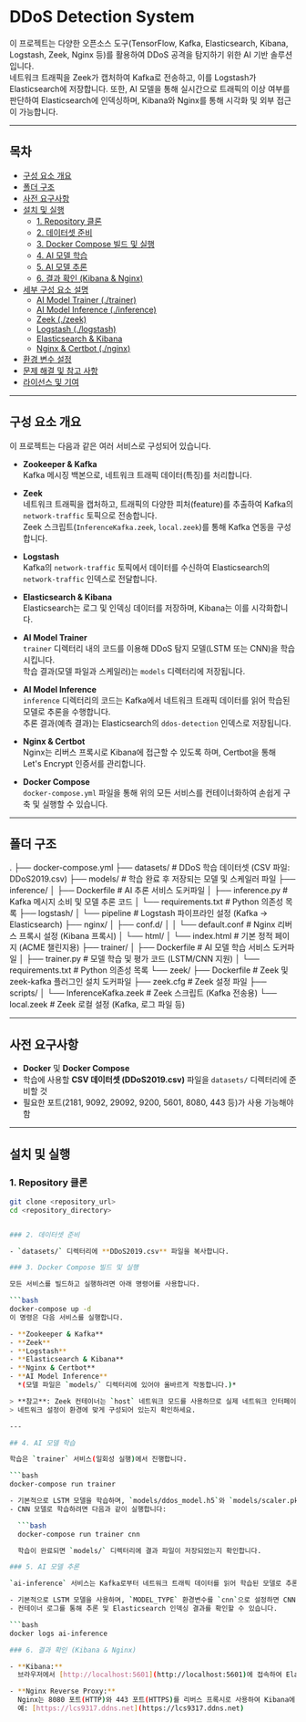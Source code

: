 # DDoS Detection System

이 프로젝트는 다양한 오픈소스 도구(TensorFlow, Kafka, Elasticsearch, Kibana, Logstash, Zeek, Nginx 등)를 활용하여 DDoS 공격을 탐지하기 위한 AI 기반 솔루션입니다.  
네트워크 트래픽을 Zeek가 캡처하여 Kafka로 전송하고, 이를 Logstash가 Elasticsearch에 저장합니다. 또한, AI 모델을 통해 실시간으로 트래픽의 이상 여부를 판단하여 Elasticsearch에 인덱싱하며, Kibana와 Nginx를 통해 시각화 및 외부 접근이 가능합니다.

---

## 목차

- [구성 요소 개요](#구성-요소-개요)
- [폴더 구조](#폴더-구조)
- [사전 요구사항](#사전-요구사항)
- [설치 및 실행](#설치-및-실행)
  - [1. Repository 클론](#1-repository-클론)
  - [2. 데이터셋 준비](#2-데이터셋-준비)
  - [3. Docker Compose 빌드 및 실행](#3-docker-compose-빌드-및-실행)
  - [4. AI 모델 학습](#4-ai-모델-학습)
  - [5. AI 모델 추론](#5-ai-모델-추론)
  - [6. 결과 확인 (Kibana & Nginx)](#6-결과-확인-kibana--nginx)
- [세부 구성 요소 설명](#세부-구성-요소-설명)
  - [AI Model Trainer (./trainer)](#ai-model-trainer-trainer)
  - [AI Model Inference (./inference)](#ai-model-inference-inference)
  - [Zeek (./zeek)](#zeek-zeek)
  - [Logstash (./logstash)](#logstash-logstash)
  - [Elasticsearch & Kibana](#elasticsearch--kibana)
  - [Nginx & Certbot (./nginx)](#nginx--certbot-nginx)
- [환경 변수 설정](#환경-변수-설정)
- [문제 해결 및 참고 사항](#문제-해결-및-참고-사항)
- [라이선스 및 기여](#라이선스-및-기여)

---

## 구성 요소 개요

이 프로젝트는 다음과 같은 여러 서비스로 구성되어 있습니다.

- **Zookeeper & Kafka**  
  Kafka 메시징 백본으로, 네트워크 트래픽 데이터(특징)를 처리합니다.

- **Zeek**  
  네트워크 트래픽을 캡처하고, 트래픽의 다양한 피처(feature)를 추출하여 Kafka의 `network-traffic` 토픽으로 전송합니다.  
  Zeek 스크립트(`InferenceKafka.zeek`, `local.zeek`)를 통해 Kafka 연동을 구성합니다.

- **Logstash**  
  Kafka의 `network-traffic` 토픽에서 데이터를 수신하여 Elasticsearch의 `network-traffic` 인덱스로 전달합니다.

- **Elasticsearch & Kibana**  
  Elasticsearch는 로그 및 인덱싱 데이터를 저장하며, Kibana는 이를 시각화합니다.

- **AI Model Trainer**  
  `trainer` 디렉터리 내의 코드를 이용해 DDoS 탐지 모델(LSTM 또는 CNN)을 학습시킵니다.  
  학습 결과(모델 파일과 스케일러)는 `models` 디렉터리에 저장됩니다.

- **AI Model Inference**  
  `inference` 디렉터리의 코드는 Kafka에서 네트워크 트래픽 데이터를 읽어 학습된 모델로 추론을 수행합니다.  
  추론 결과(예측 결과)는 Elasticsearch의 `ddos-detection` 인덱스로 저장됩니다.

- **Nginx & Certbot**  
  Nginx는 리버스 프록시로 Kibana에 접근할 수 있도록 하며, Certbot을 통해 Let's Encrypt 인증서를 관리합니다.

- **Docker Compose**  
  `docker-compose.yml` 파일을 통해 위의 모든 서비스를 컨테이너화하여 손쉽게 구축 및 실행할 수 있습니다.

---

## 폴더 구조

.
├── docker-compose.yml
├── datasets/                  # DDoS 학습 데이터셋 (CSV 파일: DDoS2019.csv)
├── models/                    # 학습 완료 후 저장되는 모델 및 스케일러 파일
├── inference/
│   ├── Dockerfile             # AI 추론 서비스 도커파일
│   ├── inference.py           # Kafka 메시지 소비 및 모델 추론 코드
│   └── requirements.txt       # Python 의존성 목록
├── logstash/
│   └── pipeline               # Logstash 파이프라인 설정 (Kafka → Elasticsearch)
├── nginx/
│   ├── conf.d/
│   │   └── default.conf       # Nginx 리버스 프록시 설정 (Kibana 프록시)
│   └── html/
│       └── index.html         # 기본 정적 페이지 (ACME 챌린지용)
├── trainer/
│   ├── Dockerfile             # AI 모델 학습 서비스 도커파일
│   ├── trainer.py             # 모델 학습 및 평가 코드 (LSTM/CNN 지원)
│   └── requirements.txt       # Python 의존성 목록
└── zeek/
    ├── Dockerfile             # Zeek 및 zeek-kafka 플러그인 설치 도커파일
    ├── zeek.cfg               # Zeek 설정 파일
    ├── scripts/
    │   └── InferenceKafka.zeek  # Zeek 스크립트 (Kafka 전송용)
    └── local.zeek             # Zeek 로컬 설정 (Kafka, 로그 파일 등)






---

## 사전 요구사항

- **Docker** 및 **Docker Compose**
- 학습에 사용할 **CSV 데이터셋 (DDoS2019.csv)** 파일을 `datasets/` 디렉터리에 준비할 것
- 필요한 포트(2181, 9092, 29092, 9200, 5601, 8080, 443 등)가 사용 가능해야 함

---

## 설치 및 실행

### 1. Repository 클론

```bash
git clone <repository_url>
cd <repository_directory>


### 2. 데이터셋 준비

- `datasets/` 디렉터리에 **DDoS2019.csv** 파일을 복사합니다.

### 3. Docker Compose 빌드 및 실행

모든 서비스를 빌드하고 실행하려면 아래 명령어를 사용합니다.

```bash
docker-compose up -d
이 명령은 다음 서비스를 실행합니다.

- **Zookeeper & Kafka**
- **Zeek**
- **Logstash**
- **Elasticsearch & Kibana**
- **Nginx & Certbot**
- **AI Model Inference**  
  *(모델 파일은 `models/` 디렉터리에 있어야 올바르게 작동합니다.)*

> **참고**: Zeek 컨테이너는 `host` 네트워크 모드를 사용하므로 실제 네트워크 인터페이스에 접근합니다.  
> 네트워크 설정이 환경에 맞게 구성되어 있는지 확인하세요.

---

## 4. AI 모델 학습

학습은 `trainer` 서비스(일회성 실행)에서 진행합니다.

```bash
docker-compose run trainer

- 기본적으로 LSTM 모델을 학습하며, `models/ddos_model.h5`와 `models/scaler.pkl` 파일이 생성됩니다.
- CNN 모델로 학습하려면 다음과 같이 실행합니다:

  ```bash
  docker-compose run trainer cnn

  학습이 완료되면 `models/` 디렉터리에 결과 파일이 저장되었는지 확인합니다.

### 5. AI 모델 추론

`ai-inference` 서비스는 Kafka로부터 네트워크 트래픽 데이터를 읽어 학습된 모델로 추론을 수행합니다.

- 기본적으로 LSTM 모델을 사용하며, `MODEL_TYPE` 환경변수를 `cnn`으로 설정하면 CNN 모델을 사용합니다.
- 컨테이너 로그를 통해 추론 및 Elasticsearch 인덱싱 결과를 확인할 수 있습니다.

```bash
docker logs ai-inference

### 6. 결과 확인 (Kibana & Nginx)

- **Kibana:**  
  브라우저에서 [http://localhost:5601](http://localhost:5601)에 접속하여 Elasticsearch에 저장된 데이터를 확인할 수 있습니다.

- **Nginx Reverse Proxy:**  
  Nginx는 8080 포트(HTTP)와 443 포트(HTTPS)를 리버스 프록시로 사용하여 Kibana에 접근할 수 있도록 설정되어 있습니다.  
  예: [https://lcs9317.ddns.net](https://lcs9317.ddns.net)
